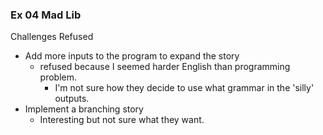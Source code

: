 ### Ex 04 Mad Lib

Challenges Refused

* Add more inputs to the program to expand the story
  - refused because I seemed harder English than programming problem.
    - I'm not sure how they decide to use what grammar in the 'silly' outputs.
* Implement a branching story
  - Interesting but not sure what they want.
